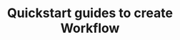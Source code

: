 ﻿---
title: "Quickstart guides to create Workflow"
toc: true
tag: developers
category: "workflow"
weight: 5
menus: 
    workflow: 
        icon: fa fa-gg
        category: "Quickstart"
        title: "Quickstart" 
        identifier: quickstartworkflow
---

